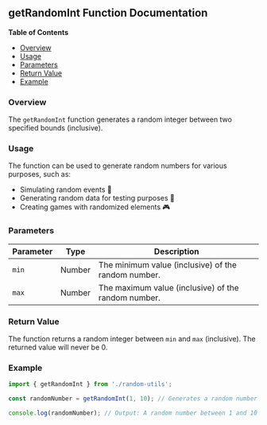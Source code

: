 ##  getRandomInt Function Documentation 

**Table of Contents**

* [Overview](#overview)
* [Usage](#usage)
* [Parameters](#parameters)
* [Return Value](#return-value)
* [Example](#example)

###  Overview <a name="overview"></a> 

The `getRandomInt` function generates a random integer between two specified bounds (inclusive). 

### Usage <a name="usage"></a> 

The function can be used to generate random numbers for various purposes, such as:

* Simulating random events 🎲
* Generating random data for testing purposes 🧪
* Creating games with randomized elements 🎮

### Parameters <a name="parameters"></a> 

| Parameter | Type | Description |
|---|---|---|
| `min` | Number | The minimum value (inclusive) of the random number. |
| `max` | Number | The maximum value (inclusive) of the random number. |

### Return Value <a name="return-value"></a> 

The function returns a random integer between `min` and `max` (inclusive). The returned value will never be 0.

### Example <a name="example"></a> 

```javascript
import { getRandomInt } from './random-utils';

const randomNumber = getRandomInt(1, 10); // Generates a random number between 1 and 10 (inclusive)

console.log(randomNumber); // Output: A random number between 1 and 10 (inclusive)
``` 
